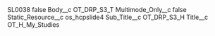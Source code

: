 <?xml version="1.0" encoding="UTF-8"?>
<CustomMetadata xmlns="http://soap.sforce.com/2006/04/metadata" xmlns:xsi="http://www.w3.org/2001/XMLSchema-instance" xmlns:xsd="http://www.w3.org/2001/XMLSchema">
    <label>SL0038</label>
    <protected>false</protected>
    <values>
        <field>Body__c</field>
        <value xsi:type="xsd:string">OT_DRP_S3_T</value>
    </values>
    <values>
        <field>Multimode_Only__c</field>
        <value xsi:type="xsd:boolean">false</value>
    </values>
    <values>
        <field>Static_Resource__c</field>
        <value xsi:type="xsd:string">os_hcpslide4</value>
    </values>
    <values>
        <field>Sub_Title__c</field>
        <value xsi:type="xsd:string">OT_DRP_S3_H</value>
    </values>
    <values>
        <field>Title__c</field>
        <value xsi:type="xsd:string">OT_H_My_Studies</value>
    </values>
</CustomMetadata>
